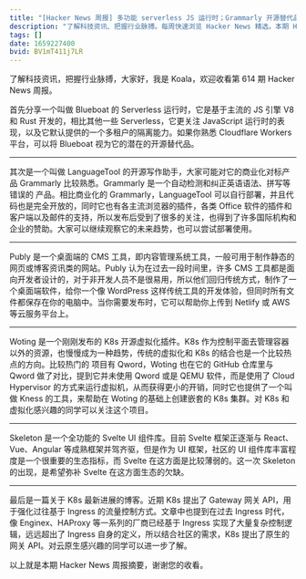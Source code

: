```yaml
---
title: "[Hacker News 周报] 多功能 serverless JS 运行时；Grammarly 开源替代品；K8s 轻量级虚拟化插件"
description: "了解科技资讯、把握行业脉搏。每周快速浏览 Hacker News 精选。本期 Hacker Newsletter 地址：https://mailchi.mp/hackernewsletter/614"
tags: []
date: 1659227400
bvid: BV1mT411j7LR
---
```

了解科技资讯，把握行业脉搏，大家好，我是 Koala，欢迎收看第 614 期 Hacker News 周报。

首先分享一个叫做 Blueboat 的 Serverless 运行时，它是基于主流的 JS 引擎 V8 和 Rust 开发的，相比其他一些 Serverless，它更关注 JavaScript 运行时的表现，以及它默认提供的一个多租户的隔离能力。如果你熟悉 Cloudflare Workers 平台，可以将 Blueboat 视为它的潜在的开源替代品。

---

其次是一个叫做 LanguageTool 的开源写作助手，大家可能对它的商业化对标产品 Grammarly 比较熟悉。Grammarly 是一个自动检测和纠正英语语法、拼写等错误的 产品。相比商业化的 Grammarly，LanguageTool 可以自行部署，并且代码也是完全开放的，同时它也有各主流浏览器的插件，各类 Office 软件的插件和客户端以及邮件的支持，所以发布后受到了很多的关注，也得到了许多国际机构和企业的赞助。大家可以继续观察它的未来趋势，也可以尝试部署使用。

---

Publy 是一个桌面端的 CMS 工具，即内容管理系统工具，一般可用于制作静态的网页或博客资讯类的网站。Publy 认为在过去一段时间里，许多 CMS 工具都是面向开发者设计的，对于非开发人员不是很易用，所以他们回归传统方式，制作了一个桌面端软件，给你一个像 WordPress 这样传统工具的开发体验，但同时所有文件都保存在你的电脑中。当你需要发布时，它可以帮助你上传到 Netlify 或 AWS 等云服务平台上。

---

Woting 是一个刚刚发布的 K8s 开源虚拟化插件。K8s 作为控制平面去管理容器以外的资源，也慢慢成为一种趋势，传统的虚拟化和 K8s 的结合也是一个比较热点的方向。比较热门的 项目有 Qword，Woting 也在它的 GitHub 仓库里与 Qword 做了对比，提到它并未使用 Qword 或是 QEMU 软件，而是使用了 Cloud Hypervisor 的方式来运行虚拟机，从而获得更小的开销，同时它也提供了一个叫做 Kness 的工具，来帮助在 Woting 的基础上创建嵌套的 K8s 集群。对 K8s 和虚拟化感兴趣的同学可以关注这个项目。

---

Skeleton 是一个全功能的 Svelte UI 组件库。目前 Svelte 框架正逐渐与 React、Vue、Angular 等成熟框架并驾齐驱，但是作为 UI 框架，社区的 UI 组件库丰富程度是一个很重要的生态指标，而 Svelte 在这方面是比较薄弱的。这一次 Skeleton 的出现，是希望弥补 Svelte 在这方面生态的欠缺。

---

最后是一篇关于 K8s 最新进展的博客。近期 K8s 提出了 Gateway 网关 API，用于强化过往基于 Ingress 的流量控制方式。文章中也提到在过去 Ingress 时代，像 Enginex、HAProxy 等一系列的厂商已经基于 Ingress 实现了大量复杂控制逻辑，远远超出了 Ingress 自身的定义，所以结合社区的需求，K8s 提出了原生的网关 API。对云原生感兴趣的同学可以进一步了解。

以上就是本期 Hacker News 周报摘要，谢谢您的收看。


